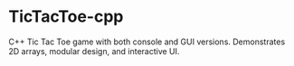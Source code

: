 # TicTacToe-cpp
C++ Tic Tac Toe game with both console and GUI versions. Demonstrates 2D arrays, modular design, and interactive UI.
